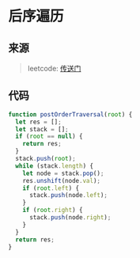 # 后序遍历

## 来源

> leetcode: [传送门](https://leetcode-cn.com/problems/binary-tree-postorder-traversal/)

## 代码

```js
function postOrderTraversal(root) {
  let res = [];
  let stack = [];
  if (root == null) {
    return res;
  }
  stack.push(root);
  while (stack.length) {
    let node = stack.pop();
    res.unshift(node.val);
    if (root.left) {
      stack.push(node.left);
    }
    if (root.right) {
      stack.push(node.right);
    }
  }
  return res;
}
```
